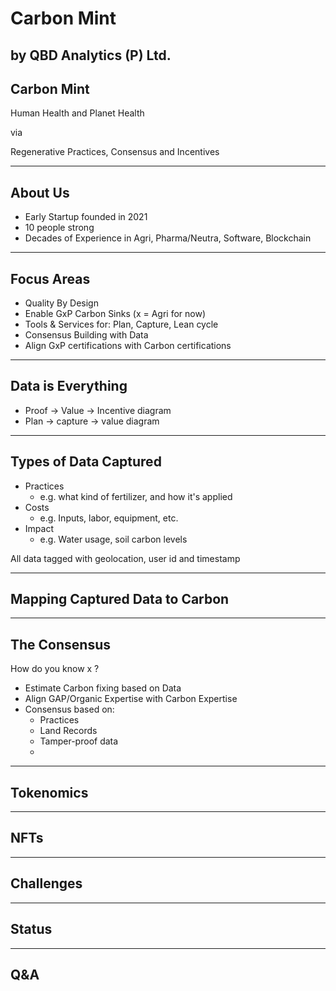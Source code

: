 # Carbon Mint
by QBD Analytics (P) Ltd.
---
## Carbon Mint

Human Health and Planet Health 

via 

Regenerative Practices, Consensus and Incentives

---
## About Us

* Early Startup founded in 2021
* 10 people strong
* Decades of Experience in Agri, Pharma/Neutra, Software, Blockchain

---
## Focus Areas

* Quality By Design
* Enable GxP Carbon Sinks (x = Agri for now)
* Tools & Services for: Plan, Capture, Lean cycle
* Consensus Building with Data
* Align GxP certifications with Carbon certifications

---
## Data is Everything

* Proof -> Value -> Incentive diagram
* Plan -> capture -> value diagram

---
## Types of Data Captured

* Practices
  * e.g. what kind of fertilizer, and how it's applied
* Costs
  * e.g. Inputs, labor, equipment, etc.
* Impact
  * e.g. Water usage, soil carbon levels

All data tagged with geolocation, user id and timestamp

---
## Mapping Captured Data to Carbon

---
## The Consensus
How do you know x ?

* Estimate Carbon fixing based on Data
* Align GAP/Organic Expertise with Carbon Expertise
* Consensus based on:
  * Practices
  * Land Records
  * Tamper-proof data
  * 

---
## Tokenomics

---
## NFTs

---
## Challenges

---
## Status


---
## Q&A
